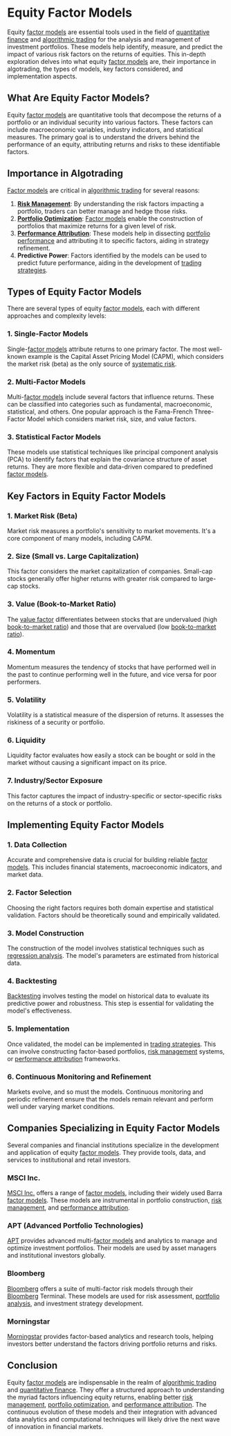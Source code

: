# Equity Factor Models

Equity [factor models](../f/factor_models.md) are essential tools used in the field of [quantitative finance](../q/quantitative_finance.md) and [algorithmic trading](../a/algorithmic_trading.md) for the analysis and management of investment portfolios. These models help identify, measure, and predict the impact of various risk factors on the returns of equities. This in-depth exploration delves into what equity [factor models](../f/factor_models.md) are, their importance in algotrading, the types of models, key factors considered, and implementation aspects.

## What Are Equity Factor Models?

Equity [factor models](../f/factor_models.md) are quantitative tools that decompose the returns of a portfolio or an individual security into various factors. These factors can include macroeconomic variables, industry indicators, and statistical measures. The primary goal is to understand the drivers behind the performance of an equity, attributing returns and risks to these identifiable factors.

## Importance in Algotrading

[Factor models](../f/factor_models.md) are critical in [algorithmic trading](../a/algorithmic_trading.md) for several reasons:

1. **[Risk Management](../r/risk_management.md)**: By understanding the risk factors impacting a portfolio, traders can better manage and hedge those risks.
2. **[Portfolio Optimization](../p/portfolio_optimization.md)**: [Factor models](../f/factor_models.md) enable the construction of portfolios that maximize returns for a given level of risk.
3. **[Performance Attribution](../p/performance_attribution.md)**: These models help in dissecting [portfolio performance](../p/portfolio_performance.md) and attributing it to specific factors, aiding in strategy refinement.
4. **Predictive Power**: Factors identified by the models can be used to predict future performance, aiding in the development of [trading strategies](../t/trading_strategies.md).

## Types of Equity Factor Models

There are several types of equity [factor models](../f/factor_models.md), each with different approaches and complexity levels:

### 1. **Single-Factor Models**

Single-[factor models](../f/factor_models.md) attribute returns to one primary factor. The most well-known example is the Capital Asset Pricing Model (CAPM), which considers the market risk (beta) as the only source of [systematic risk](../s/systematic_risk.md).

### 2. **Multi-Factor Models**

Multi-[factor models](../f/factor_models.md) include several factors that influence returns. These can be classified into categories such as fundamental, macroeconomic, statistical, and others. One popular approach is the Fama-French Three-Factor Model which considers market risk, size, and value factors.

### 3. **Statistical Factor Models**

These models use statistical techniques like principal component analysis (PCA) to identify factors that explain the covariance structure of asset returns. They are more flexible and data-driven compared to predefined [factor models](../f/factor_models.md).

## Key Factors in Equity Factor Models

### 1. **Market Risk (Beta)**

Market risk measures a portfolio's sensitivity to market movements. It's a core component of many models, including CAPM.

### 2. **Size (Small vs. Large Capitalization)**

This factor considers the market capitalization of companies. Small-cap stocks generally offer higher returns with greater risk compared to large-cap stocks.

### 3. **Value (Book-to-Market Ratio)**

The [value factor](../v/value_factor.md) differentiates between stocks that are undervalued (high [book-to-market ratio](../b/book-to-market_ratio.md)) and those that are overvalued (low [book-to-market ratio](../b/book-to-market_ratio.md)).

### 4. **Momentum**

Momentum measures the tendency of stocks that have performed well in the past to continue performing well in the future, and vice versa for poor performers.

### 5. **Volatility**

Volatility is a statistical measure of the dispersion of returns. It assesses the riskiness of a security or portfolio.

### 6. **Liquidity**

Liquidity factor evaluates how easily a stock can be bought or sold in the market without causing a significant impact on its price.

### 7. **Industry/Sector Exposure**

This factor captures the impact of industry-specific or sector-specific risks on the returns of a stock or portfolio.

## Implementing Equity Factor Models

### 1. **Data Collection**

Accurate and comprehensive data is crucial for building reliable [factor models](../f/factor_models.md). This includes financial statements, macroeconomic indicators, and market data.

### 2. **Factor Selection**

Choosing the right factors requires both domain expertise and statistical validation. Factors should be theoretically sound and empirically validated.

### 3. **Model Construction**

The construction of the model involves statistical techniques such as [regression analysis](../r/regression_analysis.md). The model's parameters are estimated from historical data.

### 4. **Backtesting**

[Backtesting](../b/backtesting.md) involves testing the model on historical data to evaluate its predictive power and robustness. This step is essential for validating the model's effectiveness.

### 5. **Implementation**

Once validated, the model can be implemented in [trading strategies](../t/trading_strategies.md). This can involve constructing factor-based portfolios, [risk management](../r/risk_management.md) systems, or [performance attribution](../p/performance_attribution.md) frameworks.

### 6. **Continuous Monitoring and Refinement**

Markets evolve, and so must the models. Continuous monitoring and periodic refinement ensure that the models remain relevant and perform well under varying market conditions.

## Companies Specializing in Equity Factor Models

Several companies and financial institutions specialize in the development and application of equity [factor models](../f/factor_models.md). They provide tools, data, and services to institutional and retail investors.

### MSCI Inc.

[MSCI Inc.](https://www.msci.com/) offers a range of [factor models](../f/factor_models.md), including their widely used Barra [factor models](../f/factor_models.md). These models are instrumental in portfolio construction, [risk management](../r/risk_management.md), and [performance attribution](../p/performance_attribution.md).

### APT (Advanced Portfolio Technologies)

[APT](https://www.apt.com/) provides advanced multi-[factor models](../f/factor_models.md) and analytics to manage and optimize investment portfolios. Their models are used by asset managers and institutional investors globally.

### Bloomberg

[Bloomberg](https://www.bloomberg.com/) offers a suite of multi-factor risk models through their [Bloomberg](../b/bloomberg.md) Terminal. These models are used for risk assessment, [portfolio analysis](../p/portfolio_analysis.md), and investment strategy development.

### Morningstar

[Morningstar](https://www.morningstar.com/) provides factor-based analytics and research tools, helping investors better understand the factors driving portfolio returns and risks.

## Conclusion

Equity [factor models](../f/factor_models.md) are indispensable in the realm of [algorithmic trading](../a/algorithmic_trading.md) and [quantitative finance](../q/quantitative_finance.md). They offer a structured approach to understanding the myriad factors influencing equity returns, enabling better [risk management](../r/risk_management.md), [portfolio optimization](../p/portfolio_optimization.md), and [performance attribution](../p/performance_attribution.md). The continuous evolution of these models and their integration with advanced data analytics and computational techniques will likely drive the next wave of innovation in financial markets.

